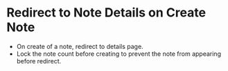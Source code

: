 # Redirect to Note Details on Create Note

- On create of a note, redirect to details page.
- Lock the note count before creating to prevent the note from appearing before redirect.

